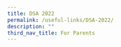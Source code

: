 ```yaml
---
title: DSA 2022
permalink: /useful-links/DSA-2022/
description: ""
third_nav_title: For Parents
---
```




